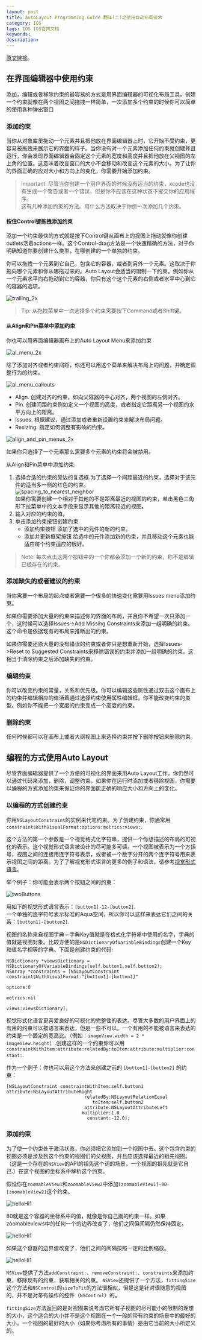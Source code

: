 ```yaml
---
layout: post
title: AutoLayout Programming Guide 翻译(二)之使用自动布局技术
category: IOS
tags: IOS IOS官网文档
keywords: 
description:
---
```


[原文链接](https://developer.apple.com/library/ios/documentation/UserExperience/Conceptual/AutolayoutPG/WorkingwithConstraints/WorkingwithConstraints.html#//apple_ref/doc/uid/TP40010853-CH8-SW1)。   

## 在界面编辑器中使用约束 ##

添加，编辑或者移除约束的最容易的方式是用界面编辑器的可视化布局工具。创建一个约束就像在两个视图之间拖拽一样简单，一次添加多个约束的时候你可以简单的使用各种弹出窗口

### 添加约束 ###

当你从对象库里拖动一个元素并且把他放在界面编辑器上时，它开始不受约束，更容易被拖拽来展示它的界面的样子。当你没有对一个元素添加任何约束就创建并且运行，你会发现界面编辑器会固定这个元素的宽度和高度并且把他放在父视图的左上角的位置。这意味着改变窗口的大小不会移动和改变这个元素的大小。为了让你的界面正确的应对大小和方向上的变化，你需要开始添加约束。  
> Important: 尽管当你创建一个用户界面的时候没有适当的约束，xcode也没有生成一个警告或者一个错误，但是你不应该在这种状态下提交你的应用程序。  
这有几种添加约束的方法。用什么方法取决于你想一次添加几个约束。

#### 按住Control键拖拽添加约束 ####

添加一个约束最快的方式就是按下Control键从画布上的视图上拖动就像你创建outlets活着actions一样。这个Control-drag方法是一个快速精确的方法，对于你明确知道你要创建什么类型，在哪创建的一个单独的约束。  

你可以拖拽一个元素到它自己，包含它的容器，或者到另外一个元素。这取决于你拖向哪个元素和你从哪拖过来的。Auto Layout会适当的限制一下约束。例如你从一个元素水平向右拖动到它的容器，你只有这个这个元素的右侧或者水平中心到它的容器的选项。  

![trailing_2x](/public/img/trailing_2x.png)  

> Tip: 从拖拽菜单中一次选择多个约束需要按下Command或者Shift键。  

#### 从Align和Pin菜单中添加约束 ####
你也可以用界面编辑器画布上的Auto Layout Menu来添加约束

![al_menu_2x](/public/img/al_menu_2x.png)  

除了添加对齐或者约束间距，你还可以用这个菜单来解决布局上的问题，并确定调整行为的约束。

![al_menu_callouts](/public/img/al_menu_callouts.png)  

- Align. 创建对齐的约束，如向父容器的中心对齐，两个视图的左侧对齐。
- Pin. 创建间距约束例如定义一个视图的高度，或者指定它距离另一个视图的水平方向上的距离。
- Issues. 根据建议，通过添加或者重新设置约束来解决布局问题。
- Resizing. 指定如何调整有影响的约束。  

![align_and_pin_menus_2x](/public/img/align_and_pin_menus_2x.png)  

如果你只选择了一个元素那么需要多个元素的约束将会被禁用。  

从Align和Pin菜单中添加约束:   

1. 选择合适的约束的旁边的复选框.为了选择一个间距最近的约束，选择对于该元件的适当多一侧的红色的约束。    
![spacing_to_nearest_neighbor](/public/img/spacing_to_nearest_neighbor.png)    
如果你需要创建一个相对于其他的不是距离最近的视图的约束，单击黑色三角形下拉菜单中的文本字段来显示其他的距离较近的视图。  
2. 输入对应的约束的值。  
3. 单击添加约束按钮创建约束   
	- 添加约束按钮 添加了选中的元件的新的约束。   
	- 添加并更新框架按钮 给选中的元件添加新的约束，并且移动这个元素也能适应每个约束适应的很好。 

> Note: 每次点击这两个按钮中的一个你都会添加一个新的约束，你不是编辑已经存在的约束。  

### 添加缺失的或者建议的约束 ###
当你需要一个布局的起点或者需要一个很多的快速变化需要用Issues menu添加约束。  

如果你需要添加大量的约束来描述你的界面的布局，并且你不希望一次只添加一个，这时候可以选择Issues->Add Missing Constraints来添加一组明确的约束。 这个命令是依据现有的布局来推断出的约束。  

如果你需要还原大量的没有错误的约束或者你只是想重新开始，选择Issues->Reset to Suggested Constraints来移除错误的约束并添加一组明确的约束。这相当于清除约束之后添加缺失的约束。

### 编辑约束 ###
你可以改变约束的常量，关系和优先级。你可以编辑这些属性通过双击这个画布上的约束并编辑相应的值活着通过选择约束使用属性编辑框。你不能改变约束的类型。例如你不能把一个宽度的约束变成一个高度的约束。  

### 删除约束 ###
任何时候都可以在画布上或者大纲视图上来选择约束并按下删除按钮来删除约束。  

## 编程的方式使用Auto Layout ##

尽管界面编辑器提供了一个方便的可视化的界面来用Auto Layout工作，你仍然可以通过代码来添加，删除，调整约束。如果你在运行时添加或者移除视图，你需要以编程的方式添加约束来保证你的界面能正确的响应大小和方向上的变化。  

### 以编程的方式创建约束

你用`NSLayoutConstraint`的实例来代笔约束。为了创建约束，你通常用`constraintsWithVisualFormat:options:metrics:views:`.  

这个方法的第一个参数是一个视觉格式化字符串，提供一个你想描述的布局的可视化的表示。这个视觉形式语言被设计的尽可能多可读。一个视图被表示为一个方括号，视图之间的连接用连字符号表示，或者被一个数字分开的两个连字符号用来表示视图之间的距离。为了了解视觉形式语言的更多的例子和语法，请参考[视觉形式语言](https://developer.apple.com/library/ios/documentation/UserExperience/Conceptual/AutolayoutPG/VisualFormatLanguage/VisualFormatLanguage.html#//apple_ref/doc/uid/TP40010853-CH3-SW1)。  

举个例子：你可能会表示两个按钮之间的约束：  

![twoButtons](/public/img/twoButtons.png)    

用如下的视觉形式语言表示：`[button1]-12-[button2]`.  
一个单独的连字符号表示标准的Aqua空间，所以你可以这样来表达它们之间的关系：`[button1]-[button2]`.   

视图的名称来自视图字典－字典Key值就是在格式化字符串中使用的名字，字典的值就是视图对象。比较方便的是`NSDictionaryOfVariableBindings`创建一个Key和值名字相等的字典。下面是创建约束的代码:  
  
	NSDictionary *viewsDictionary = NSDictionaryOfVariableBindings(self.button1,self.button2);
	NSArray *constraints = [NSLayoutConstraint constraintsWithVisualFormat:"[button1]-[button2]" 
																   options:0 
																   metrics:nil 
																     views:viewsDictionary]; 
视觉形式化语言更喜爱良好的可视化的完整性的表达。尽管大多数的用户界面上的有用的约束可以被语言来表达，但是一些不可以。一个有用的不能被语言来表达的约束是一个固定的宽高比。（例如：`imageView.width = 2 * imageView.height`）.创建这样的一个约束你可以用 `constraintWithItem:attribute:relatedBy:toItem:attribute:multiplier:constant:`.  

作为一个例子：你也可以用这个方法来创建之前的 `[button1]-[button2]` 的约束：  

	[NSLayoutConstraint constraintWithItem:self.button1 attribute:NSLayoutAttributeRight
								 relatedBy:NSLayoutRelationEqual 
								    toItem:self.button2
                      			 attribute:NSLayoutAttributeLeft
                      		    multiplier:1.0 
                      		      constant:-12.0];  

### 添加约束 ###

为了使一个约束处于激活状态，你必须把它添加到一个视图中去。这个包含约束的视图必须是涉及到这个约束的视图们的父视图，并且应该选择最近的祖先视图。（这是一个存在的`NSView`的API的祖先这个词的场景，一个视图的祖先就是它自己.）在这个视图的坐标系中解析这个约束。  

假设你在`zoomableView1`和`zoomableView2`中添加`[zoomableView1]-80-[zoomableView2]`这个约束。  

![helloHi1](/public/img/helloHi-1.png)  

80就是这个容器的坐标系中的值，就像是你自己画的约束一样。如果zoomableviews中的任何一个的边界改变了，他们之间但间隔仍然保持固定。  

![helloHi1](/public/img/helloHi-2.png)  

如果这个容器的边界值改变了，他们之间的间隔按照一定的比例缩放。    

![helloHi1](/public/img/helloHi-3.png)  

`NSView`提供了方法`addConstraint:`、`removeConstraint:`、`constraints`来添加约束，移除现有的约束，获取相关的约束。 `NSView`还提供了一个方法，`fittingSize`这个方法和`NSControl`的`sizeToFit`的方法很相似，但是这是针对很随意的视图的，并不是对带有操作的控件（`NSControl`）的。  

`fittingSize`方法返回的是对视图来说考虑它所有子视图的尽可能小的限制的理想的大小，这个适合的大小并不是这个视图在一个一般的带有约束的场景中的最好的大小。一个视图的最好的大小（如果你考虑所有的事情）是由它当前的大小所定义的。
